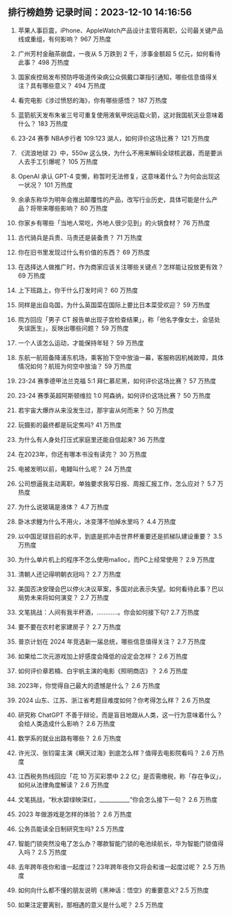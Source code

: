 
## 排行榜趋势 记录时间：2023-12-10 14:16:56
  
  1. 苹果人事巨震，iPhone、AppleWatch产品设计主管将离职，公司最关键产品线或重组，有何影响？ 967 万热度
    
  2. 广州芳村金融茶崩盘，一夜从 5 万跌到 2 千，涉事金额超 5 亿元，如何看待此事？ 498 万热度
    
  3. 国家疾控局发布预防呼吸道传染病公众佩戴口罩指引通知，哪些信息值得关注？具有哪些意义？ 494 万热度
    
  4. 看完电影《涉过愤怒的海》，你有哪些感悟？ 187 万热度
    
  5. 蓝箭航天发布朱雀三号可重复使用液氧甲烷运载火箭，这对我国航天业意味着什么？ 183 万热度
    
  6. 23-24 赛季 NBA步行者 109:123 湖人，如何评价这场比赛？ 121 万热度
    
  7. 《流浪地球 2》中，550w 这么快，为什么不用来解码全球核武器，而是要派人去手工引爆呢？ 105 万热度
    
  8. OpenAI 承认 GPT-4 变懒，称暂时无法修复，这意味着什么？为何会出现这一状况？ 101 万热度
    
  9. 余承东称华为明年会推出颠覆性的产品，改写行业历史，具体可能是什么产品？将带来哪些影响？ 80 万热度
    
  10. 你家乡有哪些「当地人常吃，外地人很少见到」的火锅食材？ 76 万热度
    
  11. 古代骑兵是兵贵、马贵还是装备贵？ 71 万热度
    
  12. 你在旧书里发现过什么有价值的东西？ 69 万热度
    
  13. 在选择达人做推广时，作为商家应该关注哪些关键点？怎样能让投放更有效？ 69 万热度
    
  14. 上下班路上，你干什么打发时间？ 60 万热度
    
  15. 同样是出自岛国，为什么英国菜在国际上要比日本菜受欢迎？ 59 万热度
    
  16. 院方回应「男子 CT 报告单出现子宫检查结果」，称「他名字像女士，会惩处失误医生」，反映出哪些问题？ 59 万热度
    
  17. 一个人该怎么运动，才能保持年轻？ 59 万热度
    
  18. 东航一航班备降浦东机场，乘客拍下空中放油一幕，客服称因机械故障，具体情况如何？航班为何空中放油？ 59 万热度
    
  19. 23-24 赛季德甲法兰克福 5:1 拜仁慕尼黑，如何评价这场比赛？ 57 万热度
    
  20. 23-24 赛季英超阿斯顿维拉 1:0 阿森纳，如何评价这场比赛？ 50 万热度
    
  21. 若宇宙大爆炸从来没发生过，那宇宙从何而来？ 50 万热度
    
  22. 玩摄影的最终都是玩定焦吗? 41 万热度
    
  23. 为什么有人身处打压式家庭里还能自信起来? 36 万热度
    
  24. 在2023年，你还有哪本书没有读完？ 30 万热度
    
  25. 电被发明以前，电鳗叫什么呢？ 24 万热度
    
  26. 公司想逼我主动离职，单独要求我写日报、周报汇报工作，怎么应对？ 5.7 万热度
    
  27. 为什么说玻璃是液体？ 4.7 万热度
    
  28. 卧冰求鲤为什么不用火，冰变薄不怕掉水里吗？ 4.4 万热度
    
  29. 以中国足球目前的水平，到底是抓冲击世界杯重要还是抓梯队建设重要？ 3.5 万热度
    
  30. 为什么单片机上的程序不怎么使用malloc，而PC上经常使用？ 2.9 万热度
    
  31. 清朝人还记得明朝衣冠吗？ 2.7 万热度
    
  32. 美国否决安理会巴以停火决议草案，多国对此表示失望。如何看待此事？巴以局势未来将如何演变？ 2.7 万热度
    
  33. 文笔挑战：人间有我半杯酒，…………。你会如何接下句? 2.7 万热度
    
  34. 要不要在农村老家建房子？ 2.7 万热度
    
  35. 普京计划在 2024 年竞选新一届总统，哪些信息值得关注？ 2.7 万热度
    
  36. 如果给二次元游戏加上好感度会降低的设定会怎样？ 2.6 万热度
    
  37. 如何评价章若楠、白宇帆主演的电影《照明商店》？ 2.6 万热度
    
  38. 2023年，你觉得自己最大的遗憾是什么？ 2.6 万热度
    
  39. 2024 山东、江苏、浙江省考题目难度如何？你考得怎么样？ 2.6 万热度
    
  40. 研究称 ChatGPT 不善于辩论，而是盲目地跟从人类，这一行为意味着什么？会给人类造成什么影响？ 2.6 万热度
    
  41. 数学系的就业出路有哪些？ 2.6 万热度
    
  42. 许光汉、张钧甯主演《瞒天过海》到底怎么样？值得去电影院看吗？ 2.6 万热度
    
  43. 江西税务热线回应「花 10 万买彩票中 2.2 亿」是否需缴税，称「存在争议」，如何从法律角度解读？ 2.6 万热度
    
  44. 文笔挑战，“秋水碧绿映深红，___________”你会怎么接下一句？ 2.6 万热度
    
  45. 2023 年做游戏是怎样的体验？ 2.6 万热度
    
  46. 公务员能读全日制研究生吗? 2.5 万热度
    
  47. 智能门锁突然没电了怎么办？哪款智能门锁的电池续航长，华为智能门锁值得入吗？ 2.5 万热度
    
  48. 去年跨年夜你和谁一起度过？23年跨年夜你又将会和谁一起度过呢？ 2.5 万热度
    
  49. 如何向什么都不懂的朋友说明《黑神话：悟空》的重要意义? 2.5 万热度
    
  50. 如果注定要离别，那相遇的意义是什么呢？ 2.5 万热度
    